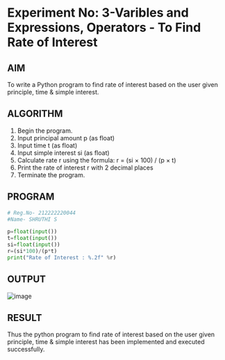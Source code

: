 # Experiment No: 3-Varibles and Expressions, Operators - To Find Rate of Interest

## AIM
To write a Python program to find rate of interest based on the user given principle, time & simple interest.

## ALGORITHM
1. Begin the program.
2. Input principal amount p (as float)
3. Input time t (as float)
4. Input simple interest si (as float)
5. Calculate rate r using the formula:
      r = (si × 100) / (p × t)
6. Print the rate of interest r with 2 decimal places
7. Terminate the program.

## PROGRAM
```python
# Reg.No- 212222220044
#Name- SHRUTHI S

p=float(input())
t=float(input())
si=float(input())
r=(si*100)/(p*t)
print("Rate of Interest : %.2f" %r)

```

## OUTPUT

![image](https://github.com/user-attachments/assets/042d9d0e-8c0f-451b-ab15-5f3619250f1c)

## RESULT
Thus the python program to find rate of interest based on the user given principle, time & simple interest has been implemented and executed successfully.
